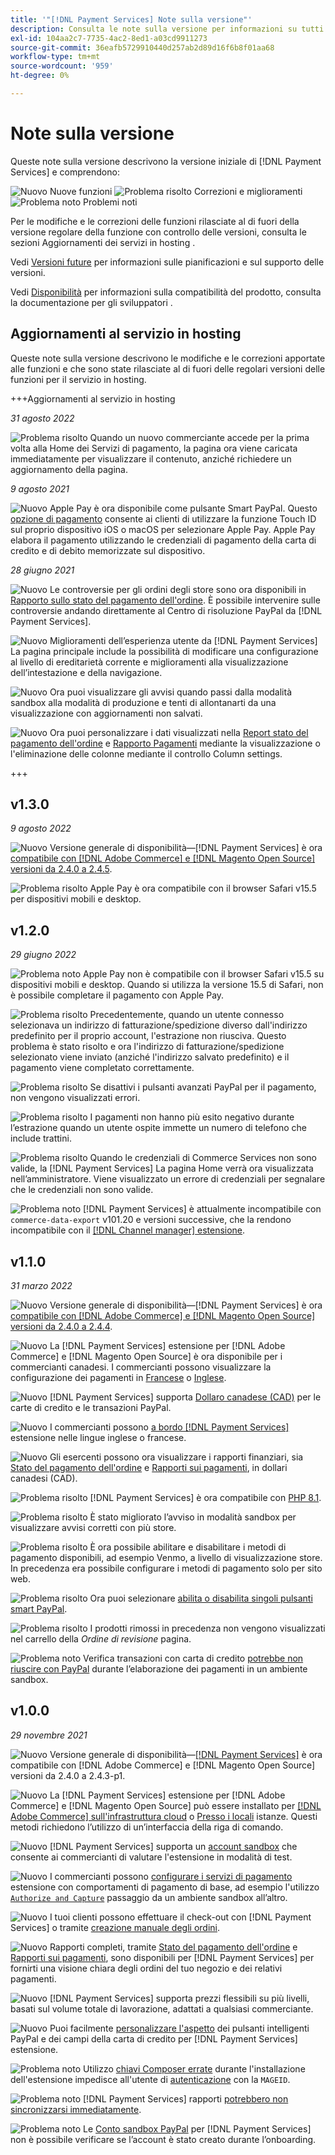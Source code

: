 ```yaml
---
title: '"[!DNL Payment Services] Note sulla versione"'
description: Consulta le note sulla versione per informazioni su tutti [!DNL Payment Services] versioni.
exl-id: 104aa2c7-7735-4ac2-8ed1-a03cd9911273
source-git-commit: 36eafb5729910440d257ab2d89d16f6b8f01aa68
workflow-type: tm+mt
source-wordcount: '959'
ht-degree: 0%

---
```


# Note sulla versione

Queste note sulla versione descrivono la versione iniziale di [!DNL Payment Services] e comprendono:

![Nuovo](../assets/new.svg) Nuove funzioni
![Problema risolto](../assets/fix.svg) Correzioni e miglioramenti
![Problema noto](../assets/bug.svg) Problemi noti

Per le modifiche e le correzioni delle funzioni rilasciate al di fuori della versione regolare della funzione con controllo delle versioni, consulta le sezioni Aggiornamenti dei servizi in hosting .

Vedi [Versioni future](https://devdocs.magento.com/release/) per informazioni sulle pianificazioni e sul supporto delle versioni.

Vedi [Disponibilità](https://devdocs.magento.com/release/availability.html) per informazioni sulla compatibilità del prodotto, consulta la documentazione per gli sviluppatori .

## Aggiornamenti al servizio in hosting

Queste note sulla versione descrivono le modifiche e le correzioni apportate alle funzioni e che sono state rilasciate al di fuori delle regolari versioni delle funzioni per il servizio in hosting.

+++Aggiornamenti al servizio in hosting

_31 agosto 2022_

![Problema risolto](../assets/fix.svg)<!-- Issue PAY-3629 --> Quando un nuovo commerciante accede per la prima volta alla Home dei Servizi di pagamento, la pagina ora viene caricata immediatamente per visualizzare il contenuto, anziché richiedere un aggiornamento della pagina.

_9 agosto 2021_

![Nuovo](../assets/new.svg)<!-- Issue PAY-3420 --> Apple Pay è ora disponibile come pulsante Smart PayPal. Questo [opzione di pagamento](https://experienceleague.adobe.com/docs/commerce-merchant-services/payment-services/payments-options.html#apple-pay-button) consente ai clienti di utilizzare la funzione Touch ID sul proprio dispositivo iOS o macOS per selezionare Apple Pay. Apple Pay elabora il pagamento utilizzando le credenziali di pagamento della carta di credito e di debito memorizzate sul dispositivo.

_28 giugno 2021_

![Nuovo](../assets/new.svg)<!-- Issue PAY-1720 --> Le controversie per gli ordini degli store sono ora disponibili in [Rapporto sullo stato del pagamento dell&#39;ordine](https://experienceleague.adobe.com/docs/commerce-merchant-services/payment-services/reporting/order-payment-status.html#view-disputes). È possibile intervenire sulle controversie andando direttamente al Centro di risoluzione PayPal da [!DNL Payment Services].

![Nuovo](../assets/new.svg)<!-- Issue PAY-2854 --> Miglioramenti dell’esperienza utente da [!DNL Payment Services] La pagina principale include la possibilità di modificare una configurazione al livello di ereditarietà corrente e miglioramenti alla visualizzazione dell’intestazione e della navigazione.

![Nuovo](../assets/new.svg)<!-- Issue PAY-2854 --> Ora puoi visualizzare gli avvisi quando passi dalla modalità sandbox alla modalità di produzione e tenti di allontanarti da una visualizzazione con aggiornamenti non salvati.

![Nuovo](../assets/new.svg)<!-- Issue PAY-2761 --> Ora puoi personalizzare i dati visualizzati nella [Report stato del pagamento dell&#39;ordine](https://experienceleague.adobe.com/docs/commerce-merchant-services/payment-services/reporting/order-payment-status.html#show-and-hide-columns) e [Rapporto Pagamenti](https://experienceleague.adobe.com/docs/commerce-merchant-services/payment-services/reporting/payouts.html#show-and-hide-columns) mediante la visualizzazione o l&#39;eliminazione delle colonne mediante il controllo Column settings.

+++

## v1.3.0

_9 agosto 2022_

![Nuovo](../assets/new.svg)<!-- Issue PAY-XX --> Versione generale di disponibilità—[!DNL Payment Services] è ora [compatibile con [!DNL Adobe Commerce] e [!DNL Magento Open Source] versioni da 2.4.0 a 2.4.5](https://devdocs.magento.com/release/availability.html#compatibility).

![Problema risolto](../assets/fix.svg)<!-- Issue PAY-x --> Apple Pay è ora compatibile con il browser Safari v15.5 per dispositivi mobili e desktop.

## v1.2.0

_29 giugno 2022_

![Problema noto](../assets/bug.svg)<!-- Issue PAY-x --> Apple Pay non è compatibile con il browser Safari v15.5 su dispositivi mobili e desktop. Quando si utilizza la versione 15.5 di Safari, non è possibile completare il pagamento con Apple Pay.

![Problema risolto](../assets/fix.svg)<!-- Issue PAY-3264 --> Precedentemente, quando un utente connesso selezionava un indirizzo di fatturazione/spedizione diverso dall&#39;indirizzo predefinito per il proprio account, l&#39;estrazione non riusciva. Questo problema è stato risolto e ora l&#39;indirizzo di fatturazione/spedizione selezionato viene inviato (anziché l&#39;indirizzo salvato predefinito) e il pagamento viene completato correttamente.

![Problema risolto](../assets/fix.svg)<!-- Issue PAY-3314 --> Se disattivi i pulsanti avanzati PayPal per il pagamento, non vengono visualizzati errori.

![Problema risolto](../assets/fix.svg)<!-- Issue PAY-3330 --> I pagamenti non hanno più esito negativo durante l’estrazione quando un utente ospite immette un numero di telefono che include trattini.

![Problema risolto](../assets/fix.svg)<!-- Issue PAY-3338 PAY-2502 --> Quando le credenziali di Commerce Services non sono valide, la [!DNL Payment Services] La pagina Home verrà ora visualizzata nell’amministratore. Viene visualizzato un errore di credenziali per segnalare che le credenziali non sono valide.

![Problema noto](../assets/bug.svg)<!-- Issue PAY-0 --> [!DNL Payment Services] è attualmente incompatibile con `commerce-data-export` v101.20 e versioni successive, che la rendono incompatibile con il [[!DNL Channel manager] estensione](https://experienceleague.adobe.com/docs/commerce-channels/channel-manager/guide-overview.html).

## v1.1.0

_31 marzo 2022_

![Nuovo](../assets/new.svg)<!-- Issue PAY-2127 --> Versione generale di disponibilità—[!DNL Payment Services] è ora [compatibile con [!DNL Adobe Commerce] e [!DNL Magento Open Source] versioni da 2.4.0 a 2.4.4](https://devdocs.magento.com/release/availability.html#compatibility).

![Nuovo](../assets/new.svg)<!-- Issue PAY-2682 --> La [!DNL Payment Services] estensione per [!DNL Adobe Commerce] e [!DNL Magento Open Source] è ora disponibile per i commercianti canadesi. I commercianti possono visualizzare la configurazione dei pagamenti in [Francese](https://experienceleague.adobe.com/docs/commerce-merchant-services/payment-services/overview.html?lang=fr#carte-de-cr%C3%A9dit-et-devises-accept%C3%A9es) o [Inglese](https://experienceleague.adobe.com/docs/commerce-merchant-services/payment-services/overview.html#accepted-credit-cards-and-currencies).

![Nuovo](../assets/new.svg)<!-- Issue PAY-2681 --> [!DNL Payment Services] supporta [Dollaro canadese (CAD)](overview.md#accepted-credit-cards-and-currencies) per le carte di credito e le transazioni PayPal.

![Nuovo](../assets/new.svg)<!-- Issue PAY-2680 --> I commercianti possono [a bordo [!DNL Payment Services]](onboard.md) estensione nelle lingue inglese o francese.

![Nuovo](../assets/new.svg)<!-- Issue PAY-2678 --> Gli esercenti possono ora visualizzare i rapporti finanziari, sia [Stato del pagamento dell&#39;ordine](order-payment-status.md) e [Rapporti sui pagamenti](payouts.md), in dollari canadesi (CAD).

![Problema risolto](../assets/fix.svg)<!-- Issue PAY-2710 --> [!DNL Payment Services] è ora compatibile con [PHP 8.1](https://www.php.net/releases/8.1/en.php).

![Problema risolto](../assets/fix.svg)<!-- Issue PAY-3017 --> È stato migliorato l’avviso in modalità sandbox per visualizzare avvisi corretti con più store.

![Problema risolto](../assets/fix.svg)<!-- Issue PAY-2742 --> È ora possibile abilitare e disabilitare i metodi di pagamento disponibili, ad esempio Venmo, a livello di visualizzazione store. In precedenza era possibile configurare i metodi di pagamento solo per sito web.

![Problema risolto](../assets/fix.svg)<!-- Issue PAY-2277 --> Ora puoi selezionare [abilita o disabilita singoli pulsanti smart PayPal](settings.md#payment-buttons).

![Problema risolto](../assets/fix.svg)<!-- Issue PAY-2561 --> I prodotti rimossi in precedenza non vengono visualizzati nel carrello della _Ordine di revisione_ pagina.

![Problema noto](../assets/bug.svg)<!-- Issue PAY-2842 --> Verifica transazioni con carta di credito [potrebbe non riuscire con PayPal](https://support.magento.com/hc/en-us/articles/5201041963917) durante l’elaborazione dei pagamenti in un ambiente sandbox.

## v1.0.0

_29 novembre 2021_

![Nuovo](../assets/new.svg)<!-- Issue PAY-2127 --> Versione generale di disponibilità—[[!DNL Payment Services]](https://marketplace.magento.com/magento-payment-services.html) è ora compatibile con [!DNL Adobe Commerce] e [!DNL Magento Open Source] versioni da 2.4.0 a 2.4.3-p1.

![Nuovo](../assets/new.svg)<!-- Issue PAY-124 --> La [!DNL Payment Services] estensione per [!DNL Adobe Commerce] e [!DNL Magento Open Source] può essere installato per [[!DNL Adobe Commerce] sull&#39;infrastruttura cloud](install.md#adobe-commerce-on-cloud-infrastructure) o [Presso i locali](install.md#on-premises) istanze. Questi metodi richiedono l’utilizzo di un’interfaccia della riga di comando.

![Nuovo](../assets/new.svg)<!-- Issue PAY-1986 --> [!DNL Payment Services] supporta un [account sandbox](sandbox.md) che consente ai commercianti di valutare l&#39;estensione in modalità di test.

![Nuovo](../assets/new.svg)<!-- Issue PAY-666 --> I commercianti possono [configurare i servizi di pagamento](settings.md) estensione con comportamenti di pagamento di base, ad esempio l&#39;utilizzo [`Authorize and Capture`](production.md#set-payment-services-as-payment-method) passaggio da un ambiente sandbox all’altro.

![Nuovo](../assets/new.svg)<!-- Issue PAY-780 --> I tuoi clienti possono effettuare il check-out con [!DNL Payment Services] o tramite [creazione manuale degli ordini](create-order.md).

![Nuovo](../assets/new.svg)<!-- Issue PAY-1856 --> Rapporti completi, tramite [Stato del pagamento dell&#39;ordine](order-payment-status.md) e [Rapporti sui pagamenti](payouts.md), sono disponibili per [!DNL Payment Services] per fornirti una visione chiara degli ordini del tuo negozio e dei relativi pagamenti.

![Nuovo](../assets/new.svg)<!-- Issue PAY-311 --> [!DNL Payment Services] supporta prezzi flessibili su più livelli, basati sul volume totale di lavorazione, adattati a qualsiasi commerciante.

![Nuovo](../assets/new.svg)<!-- Issue PAY-1443 --> Puoi facilmente [personalizzare l&#39;aspetto](payments-options.md) dei pulsanti intelligenti PayPal e dei campi della carta di credito per [!DNL Payment Services] estensione.

![Problema noto](../assets/bug.svg)<!-- Issue PAY-2473 --> Utilizzo [chiavi Composer errate](https://support.magento.com/hc/en-us/articles/4406603542541) durante l&#39;installazione dell&#39;estensione impedisce all&#39;utente di [autenticazione](https://devdocs.magento.com/guides/v2.4/install-gde/prereq/connect-auth.html) con la `MAGEID`.

![Problema noto](../assets/bug.svg)<!-- Issue PAY-2474 --> [!DNL Payment Services] rapporti [potrebbero non sincronizzarsi immediatamente](https://support.magento.com/hc/en-us/articles/4406114741517).

![Problema noto](../assets/bug.svg)<!-- Issue PAY-2475 --> Le [Conto sandbox PayPal](https://support.magento.com/hc/en-us/articles/4406954952461) per [!DNL Payment Services] non è possibile verificare se l’account è stato creato durante l’onboarding.
